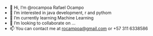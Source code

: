 - 👋 Hi, I’m @rocampoa  Rafael Ocampo
- 👀 I’m interested in java development, r and pythom
- 🌱 I’m currently learning Machine Learning 
- 💞️ I’m looking to collaborate on ...
- 📫 You can contact me at rocampoa@gmail.com or +57 311 6338586

<!---
rocampoa/rocampoa is a ✨ special ✨ repository because its `README.md` (this file) appears on your GitHub profile.
You can click the Preview link to take a look at your changes.
--->
